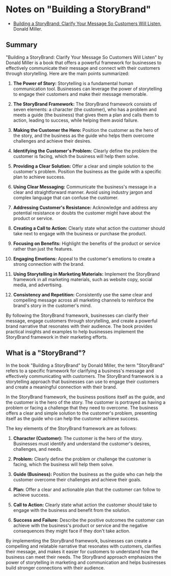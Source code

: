 # Notes on "Building a StoryBrand"

* [Building a StoryBrand: Clarify Your Message So Customers Will Listen](https://amzn.to/459q6pf), Donald Miller.

## Summary

"Building a StoryBrand: Clarify Your Message So Customers Will Listen" by Donald Miller is a book that offers a powerful framework for businesses to effectively communicate their message and connect with their customers through storytelling. Here are the main points summarized:

1. **The Power of Story:** Storytelling is a fundamental human communication tool. Businesses can leverage the power of storytelling to engage their customers and make their message memorable.

2. **The StoryBrand Framework:** The StoryBrand framework consists of seven elements: a character (the customer), who has a problem and meets a guide (the business) that gives them a plan and calls them to action, leading to success, while helping them avoid failure.

3. **Making the Customer the Hero:** Position the customer as the hero of the story, and the business as the guide who helps them overcome challenges and achieve their desires.

4. **Identifying the Customer's Problem:** Clearly define the problem the customer is facing, which the business will help them solve.

5. **Providing a Clear Solution:** Offer a clear and simple solution to the customer's problem. Position the business as the guide with a specific plan to achieve success.

6. **Using Clear Messaging:** Communicate the business's message in a clear and straightforward manner. Avoid using industry jargon and complex language that can confuse the customer.

7. **Addressing Customer's Resistance:** Acknowledge and address any potential resistance or doubts the customer might have about the product or service.

8. **Creating a Call to Action:** Clearly state what action the customer should take next to engage with the business or purchase the product.

9. **Focusing on Benefits:** Highlight the benefits of the product or service rather than just the features.

10. **Engaging Emotions:** Appeal to the customer's emotions to create a strong connection with the brand.

11. **Using Storytelling in Marketing Materials:** Implement the StoryBrand framework in all marketing materials, such as website copy, social media, and advertising.

12. **Consistency and Repetition:** Consistently use the same clear and compelling message across all marketing channels to reinforce the brand's story in the customer's mind.

By following the StoryBrand framework, businesses can clarify their message, engage customers through storytelling, and create a powerful brand narrative that resonates with their audience. The book provides practical insights and examples to help businesses implement the StoryBrand framework in their marketing efforts.

## What is a "StoryBrand"?

In the book "Building a StoryBrand" by Donald Miller, the term "StoryBrand" refers to a specific framework for clarifying a business's message and effectively communicating with customers. The StoryBrand framework is a storytelling approach that businesses can use to engage their customers and create a meaningful connection with their brand.

In the StoryBrand framework, the business positions itself as the guide, and the customer is the hero of the story. The customer is portrayed as having a problem or facing a challenge that they need to overcome. The business offers a clear and simple solution to the customer's problem, presenting itself as the guide who can help the customer achieve success.

The key elements of the StoryBrand framework are as follows:

1. **Character (Customer):** The customer is the hero of the story. Businesses must identify and understand the customer's desires, challenges, and needs.

2. **Problem:** Clearly define the problem or challenge the customer is facing, which the business will help them solve.

3. **Guide (Business):** Position the business as the guide who can help the customer overcome their challenges and achieve their goals.

4. **Plan:** Offer a clear and actionable plan that the customer can follow to achieve success.

5. **Call to Action:** Clearly state what action the customer should take to engage with the business and benefit from the solution.

6. **Success and Failure:** Describe the positive outcomes the customer can achieve with the business's product or service and the negative consequences they might face if they don't take action.

By implementing the StoryBrand framework, businesses can create a compelling and relatable narrative that resonates with customers, clarifies their message, and makes it easier for customers to understand how the business can meet their needs. The StoryBrand approach emphasizes the power of storytelling in marketing and communication and helps businesses build stronger connections with their audience.

